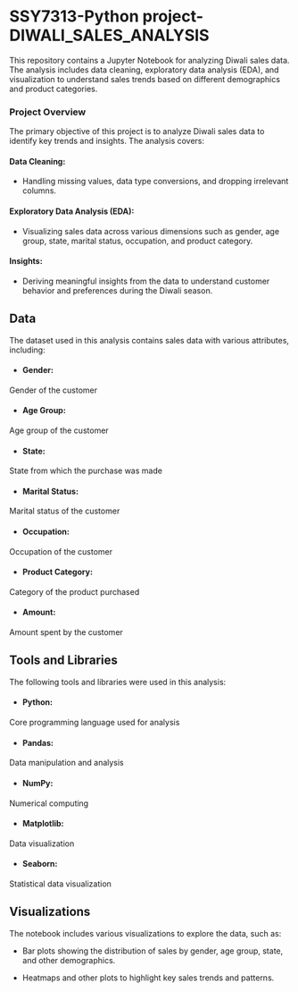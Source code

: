 # SSY7313-Python project-DIWALI_SALES_ANALYSIS


This repository contains a Jupyter Notebook for analyzing Diwali sales data. The analysis includes data cleaning, exploratory data analysis (EDA), and visualization to understand sales trends based on different demographics and product categories.

### Project Overview
The primary objective of this project is to analyze Diwali sales data to identify key trends and insights. The analysis covers:

#### Data Cleaning: 
- Handling missing values, data type conversions, and dropping irrelevant columns.
#### Exploratory Data Analysis (EDA): 
- Visualizing sales data across various dimensions such as gender, age group, state, marital status, occupation, and product category.

#### Insights: 
- Deriving meaningful insights from the data to understand customer behavior and preferences during the Diwali season.

## Data
The dataset used in this analysis contains sales data with various attributes, including:

- #### Gender: 
Gender of the customer
- #### Age Group: 
Age group of the customer
- #### State: 
State from which the purchase was made
- #### Marital Status: 
Marital status of the customer
- #### Occupation: 
Occupation of the customer
- #### Product Category: 
Category of the product purchased
- #### Amount: 
Amount spent by the customer

## Tools and Libraries
The following tools and libraries were used in this analysis:

- #### Python: 
Core programming language used for analysis

- #### Pandas: 
Data manipulation and analysis

- #### NumPy: 
Numerical computing

- #### Matplotlib: 
Data visualization

- #### Seaborn:
 Statistical data visualization

## Visualizations
The notebook includes various visualizations to explore the data, such as:

- Bar plots showing the distribution of sales by gender, age group, state, and other demographics.

- Heatmaps and other plots to highlight key sales trends and patterns.
